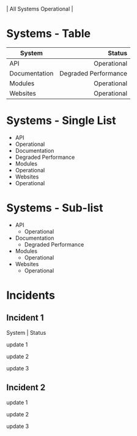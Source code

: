 <link href="custom-styles.css" rel="stylesheet">

| All Systems Operational |

# Systems - Table

| System	| Status	|
| ------------- | ------------:	|
| API		| Operational	|
| Documentation	| Degraded Performance	|
| Modules	| Operational	|
| Websites	| Operational	|

# Systems - Single List
* API
* Operational
* Documentation
* Degraded Performance
* Modules
* Operational
* Websites
* Operational

# Systems - Sub-list
* API
  * Operational
* Documentation
  * Degraded Performance
* Modules
  * Operational
* Websites
  * Operational

# Incidents

## Incident 1
System | Status

update 1

update 2

update 3

## Incident 2

update 1

update 2

update 3

